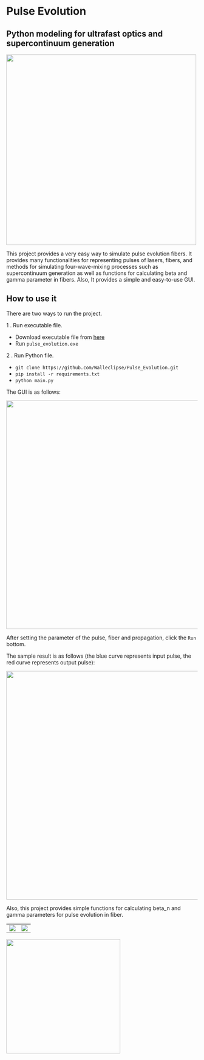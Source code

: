 # Pulse Evolution
## Python modeling for ultrafast optics and supercontinuum generation
<img src="https://github.com/Walleclipse/Pulse_Evolution/blob/master/source/img/logo.gif" width=500 >

This project provides a very easy way to simulate pulse evolution fibers. It provides many functionalities for representing pulses of lasers, fibers, and methods for simulating four-wave-mixing processes such as supercontinuum generation as well as functions for calculating beta and gamma parameter in fibers. Also, It provides a simple and easy-to-use GUI.

## How to use it
There are two ways to run the project.

1 . Run executable file.
  * Download executable file from [here](https://pan.baidu.com/s/1b4K4iEmiHYbYm4HQAWyA4g)
  * Run `pulse_evolution.exe`

2 . Run Python file.
  * `git clone https://github.com/Walleclipse/Pulse_Evolution.git`
  * `pip install -r requirements.txt`
  *  `python main.py`

The GUI is as follows:

<img src="https://github.com/Walleclipse/Pulse_Evolution/blob/master/source/img/ui.png"  width=600>

After setting the parameter of the pulse, fiber and propagation, click the `Run` bottom.  

The sample result is as follows (the blue curve represents input pulse, the red curve represents output pulse): 

<img src="https://github.com/Walleclipse/Pulse_Evolution/blob/master/source/img/result.png"  width=600>

Also, this project provides simple functions for calculating beta_n and gamma parameters for pulse evolution in fiber.

<table><tr>
<td><img src="https://github.com/Walleclipse/Pulse_Evolution/blob/master/source/img/epp.png" border=0></td>
<td><img src="https://github.com/Walleclipse/Pulse_Evolution/blob/master/source/img/beta.png" border=0></td>
</tr></table>

<img src="https://github.com/Walleclipse/Pulse_Evolution/blob/master/source/img/gamma.png"  width=300>



